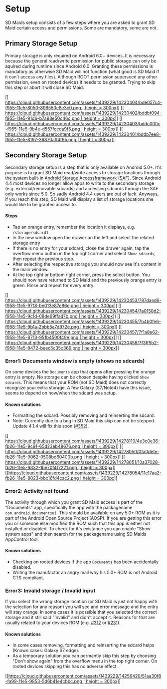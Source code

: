 # Setup
SD Maids setup consists of a few steps where you are asked to grant SD Maid certain access and permissions. Some are mandatory, some are not.

## Primary Storage Setup
Primary storage is only required on Android 6.0+ devices. It is necessary because the general read/write permission for public storage can only be aquired during runtime since Android 6.0. Granting these permissions is mandatory as otherwise SD Maid will not function (what good is SD Maid if it can't access any files).
Although ROOT permission superseed any other permission, even on rooted devices it needs to be granted. Trying to skip this step or abort it will close SD Maid.

[[[ https://cloud.githubusercontent.com/assets/1439229/14230404/bde057c4-f955-11e5-8050-898550e8e3c0.png | height = 300px]]](https://cloud.githubusercontent.com/assets/1439229/14230404/bde057c4-f955-11e5-8050-898550e8e3c0.png)
[[[ https://cloud.githubusercontent.com/assets/1439229/14230402/bddbf094-f955-11e5-91d6-b7a93e50c46c.png | height = 300px]]](https://cloud.githubusercontent.com/assets/1439229/14230402/bddbf094-f955-11e5-91d6-b7a93e50c46c.png)
[[[ https://cloud.githubusercontent.com/assets/1439229/14230403/bddc000c-f955-11e5-9b4e-d557fccda9f5.png | height = 300px]]](https://cloud.githubusercontent.com/assets/1439229/14230403/bddc000c-f955-11e5-9b4e-d557fccda9f5.png)
[[[ https://cloud.githubusercontent.com/assets/1439229/14230401/bddb7ee8-f955-11e5-8197-36870aff4f95.png | height = 300px]]](https://cloud.githubusercontent.com/assets/1439229/14230401/bddb7ee8-f955-11e5-8197-36870aff4f95.png)

## Secondary Storage Setup
Secondary storage setup is a step that is only available on Android 5.0+. It's purpose is to grant SD Maid read/write access to storage locations through the system built-in [Android Storage Accessframework (SAF)](http://developer.android.com/guide/topics/providers/document-provider.html).
Since Android 4.4 most devices no longer allow apps to write to the secondary storage (e.g. external/removable sdcards) and accessing sdcards through the SAF only works since 5.0. So sadly Android 4.4 users are out of luck.
Anyways, if you reach this step, SD Maid will display a list of storage locations she would like to be granted access to. 

#### Steps
* Tap an orange entry, remember the location it displays, e.g. `/storage/sdcard1`
* In the new window open the drawer on the left and select the related storage entry
* If there is no entry for your sdcard, close the drawer again, tap the overflow menu button in the top right corner and select `Show sdcards`, then repeat the previous step.
* After selecting the respective storage you should now see it's content in the main window.
* At the top right or bottom right corner, press the select button.
You should now have returned to SD Maid and the previously orange entry is green. Rinse and repeat for every entry.

[[[ https://cloud.githubusercontent.com/assets/1439229/14230453/787daed6-f958-11e5-9718-be013e87e86e.png | height = 300px]]](https://cloud.githubusercontent.com/assets/1439229/14230453/787daed6-f958-11e5-9718-be013e87e86e.png)
[[[ https://cloud.githubusercontent.com/assets/1439229/14230454/7a0150d2-f958-11e5-9c1d-08de69ffad7b.png | height = 300px]]](https://cloud.githubusercontent.com/assets/1439229/14230454/7a0150d2-f958-11e5-9c1d-08de69ffad7b.png)
[[[ https://cloud.githubusercontent.com/assets/1439229/14230455/7b4b0fe6-f958-11e5-9b1a-2bbb5a7d972e.png | height = 300px]]](https://cloud.githubusercontent.com/assets/1439229/14230455/7b4b0fe6-f958-11e5-9b1a-2bbb5a7d972e.png)
[[[ https://cloud.githubusercontent.com/assets/1439229/14230457/7f1a8e62-f958-11e5-8713-951b4500f49e.png | height = 300px]]](https://cloud.githubusercontent.com/assets/1439229/14230457/7f1a8e62-f958-11e5-8713-951b4500f49e.png)
[[[ https://cloud.githubusercontent.com/assets/1439229/14230458/7f3ff5b2-f958-11e5-9472-beec5c35c369.png | height = 300px]]](https://cloud.githubusercontent.com/assets/1439229/14230458/7f3ff5b2-f958-11e5-9472-beec5c35c369.png)

### Error1: Documents window is empty (shows no sdcards)
On some devices the `Documents` app that opens after pressing the orange entry is empty. No storage can be chosen despite having clicked `Show sdcards`. This means that your ROM (not SD Maid) does not correctly recognize your extra storage. A few Galaxy (S7/Note4) have this issue, seems to depend on how/when the sdcard was setup.

#### Known solutions
* Formatting the sdcard. Possibly removing and reinserting the sdcard.
* Note: Currently due to a bug in SD Maid this skip can not be stepped. Update 4.1.4 will fix this soon ([#352](https://github.com/d4rken/sdmaid-public/issues/352)).

[[[ https://cloud.githubusercontent.com/assets/1439229/14278110/4e3c0e36-fb26-11e5-9c91-65d23eb48676.png | height = 300px]]](https://cloud.githubusercontent.com/assets/1439229/14278110/4e3c0e36-fb26-11e5-9c91-65d23eb48676.png)
[[[ https://cloud.githubusercontent.com/assets/1439229/14278050/0fa0defe-fb26-11e5-9062-0508bd60400b.png | height = 300px]]](https://cloud.githubusercontent.com/assets/1439229/14278050/0fa0defe-fb26-11e5-9062-0508bd60400b.png)
[[[ https://cloud.githubusercontent.com/assets/1439229/14278051/10a37028-fb26-11e5-9332-1be70f417221.png | height = 300px]]](https://cloud.githubusercontent.com/assets/1439229/14278051/10a37028-fb26-11e5-9332-1be70f417221.png)
[[[https://cloud.githubusercontent.com/assets/1439229/14278054/11e17aa2-fb26-11e5-8023-bbc16fd4cac2.png | height = 300px]]](https://cloud.githubusercontent.com/assets/1439229/14278054/11e17aa2-fb26-11e5-8023-bbc16fd4cac2.png)

### Error2: Activity not found
The activity through which you grant SD Maid access is part of the "Documents" app, specifically the app with the packagename `com.android.documentsui`. This should be available on any 5.0+ ROM as it is part of the Android Open Source Project (AOSP). If you are getting this error you or someone else modified the ROM such that this app is either not installed or disabled. To check for it's existance you can enable "Show system apps" and then search for the packagename using SD Maids AppControl tool.

#### Known solutions
* Checking on rooted devices if the app `Documents` has been accidentally disabled.
* Writing the manufactor an angry mail why his 5.0+ ROM is not Android CTS compliant.

### Error3: Invalid storage / Invalid input
If you select the wrong storage location (or SD Maid is just not happy with the selection for any reason) you will see and error message and the entry will stay orange. In some cases it is possible that you selected the correct storage and it still said "Invalid" and didn't accept it. Reasons for that are usually related to your devices ROM (e.g. [#312](https://github.com/d4rken/sdmaid-public/issues/312) or [#231](https://github.com/d4rken/sdmaid-public/issues/231)).

#### Known solutions
* In some cases removing, formatting and reinserting the sdcard helps (Known cases: Galaxy S7 edge).
* As a temporary solution you can permantly skip this step by choosing "Don't show again" from the overflow menu in the top right corner. On rooted devices skipping this has no adverse effect.

[[[https://cloud.githubusercontent.com/assets/1439229/14256420/51aa30f8-fa99-11e5-9853-5d6b41e4cbbc.png | height = 300px]]](https://cloud.githubusercontent.com/assets/1439229/14256420/51aa30f8-fa99-11e5-9853-5d6b41e4cbbc.png)